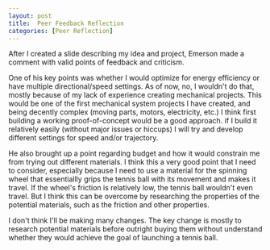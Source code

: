 ```yaml
---
layout: post
title:  Peer Feedback Reflection
categories: [Peer Reflection]
---
```


After I created a slide describing my idea and project, Emerson made a comment with valid points of feedback and criticism.

One of his key points was whether I would optimize for energy efficiency or have multiple directional/speed settings. As of now,
 no, I wouldn't do that, mostly because of my lack of experience creating mechanical projects. This would be one of the first 
 mechanical system projects I have created, and being decently complex (moving parts, motors, electricity, etc.) I think first
  building a working proof-of-concept would be a good approach. if I build it relatively easily (without major issues or hiccups)
   I will try and develop different settings for speed and/or trajectory.

He also brought up a point regarding budget and how it would constrain me from trying out different materials. I think this a very
 good point that I need to consider, especially because I need to use a material for the spinning wheel that essentiallly grips the 
 tennis ball with its movement and makes it travel. If the wheel's friction is relatively low, the tennis ball wouldn't even travel.
  But I think this can be overcome by researching the properties of the potential materials, such as the friction and other properties. 

I don't think I'll be making many changes. The key change is mostly to research potential materials before outright buying them without
 understand whether they would achieve the goal of launching a tennis ball.
